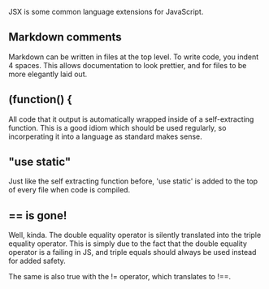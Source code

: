 
JSX is some common language extensions for JavaScript. 

## Markdown comments

Markdown can be written in files at the top level. To write code, you indent 4
spaces. This allows documentation to look prettier, and for files to be more
elegantly laid out.

## (function() {

All code that it output is automatically wrapped inside of a self-extracting
function. This is a good idiom which should be used regularly, so incorperating
it into a language as standard makes sense.

## "use static"

Just like the self extracting function before, 'use static' is added to the top
of every file when code is compiled.

## == is gone!

Well, kinda. The double equality operator is silently translated into the 
triple equality operator. This is simply due to the fact that the double 
equality operator is a failing in JS, and triple equals should always be used
instead for added safety.

The same is also true with the != operator, which translates to !==.

